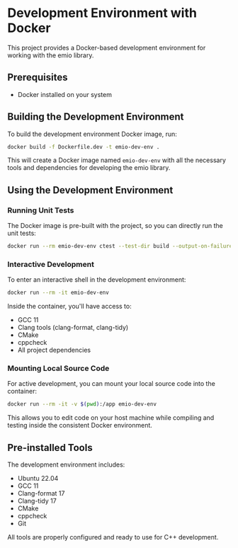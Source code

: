 # Development Environment with Docker

This project provides a Docker-based development environment for working with the emio library.

## Prerequisites

- Docker installed on your system

## Building the Development Environment

To build the development environment Docker image, run:

```bash
docker build -f Dockerfile.dev -t emio-dev-env .
```

This will create a Docker image named `emio-dev-env` with all the necessary tools and dependencies for developing the emio library.

## Using the Development Environment

### Running Unit Tests

The Docker image is pre-built with the project, so you can directly run the unit tests:

```bash
docker run --rm emio-dev-env ctest --test-dir build --output-on-failure
```

### Interactive Development

To enter an interactive shell in the development environment:

```bash
docker run --rm -it emio-dev-env
```

Inside the container, you'll have access to:
- GCC 11
- Clang tools (clang-format, clang-tidy)
- CMake
- cppcheck
- All project dependencies

### Mounting Local Source Code

For active development, you can mount your local source code into the container:

```bash
docker run --rm -it -v $(pwd):/app emio-dev-env
```

This allows you to edit code on your host machine while compiling and testing inside the consistent Docker environment.

## Pre-installed Tools

The development environment includes:
- Ubuntu 22.04
- GCC 11
- Clang-format 17
- Clang-tidy 17
- CMake
- cppcheck
- Git

All tools are properly configured and ready to use for C++ development.